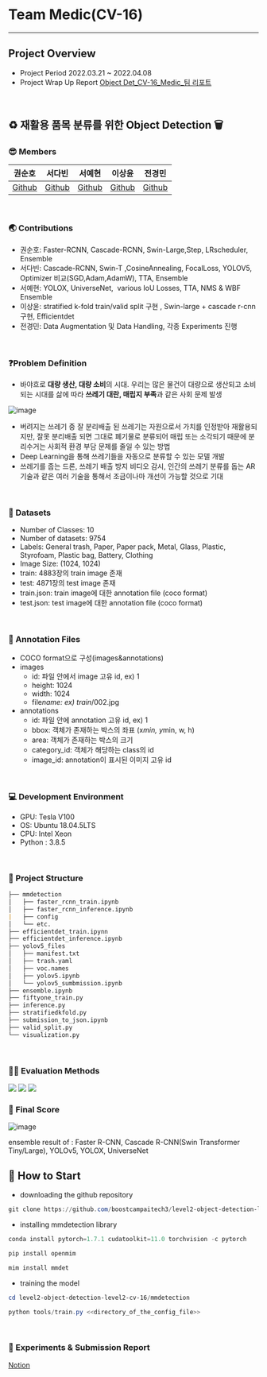 # Team Medic(CV-16)

---

## Project Overview

- Project Period
2022.03.21 ~ 2022.04.08
- Project Wrap Up Report
[Object Det_CV-16_Medic_팀 리포트](https://s3-us-west-2.amazonaws.com/secure.notion-static.com/ff907b45-2d26-45df-9c24-7b0db6a1b00c/Object_Det_CV_팀_리포트(16조).pdf)
<br>

## ♻️ 재활용 품목 분류를 위한 Object Detection 🗑

### 😎 Members

| 권순호 | 서다빈 | 서예현 | 이상윤 | 전경민 |
| --- | --- | --- | --- | --- |
| [Github](https://github.com/tnsgh9603) | [Github](https://github.com/sodabeans) | [Github](https://github.com/justbeaver97) | [Github](https://github.com/SSANGYOON?tab=repositories) | [Github](https://github.com/seoulsky-field) |
<br>

### 🌏 Contributions

- 권순호: Faster-RCNN, Cascade-RCNN, Swin-Large,Step, LRscheduler, Ensemble
- 서다빈: Cascade-RCNN, Swin-T ,CosineAnnealing, FocalLoss, YOLOV5, Optimizer 비교(SGD,Adam,AdamW), TTA, Ensemble
- 서예현: YOLOX, UniverseNet,  various IoU Losses, TTA, NMS & WBF Ensemble
- 이상윤:  stratified k-fold train/valid split 구현 , Swin-large + cascade r-cnn 구현, Efficientdet
- 전경민: Data Augmentation 및 Data Handling, 각종 Experiments 진행
<br>

### **❓Problem Definition**

- 바야흐로 **대량 생산, 대량 소비**의 시대. 우리는 많은 물건이 대량으로 생산되고 소비되는 시대를 삶에 따라 **쓰레기 대란, 매립지 부족**과 같은 사회 문제 발생

![image](https://user-images.githubusercontent.com/83350060/163540616-ef692c19-b993-4152-ab7e-132c6faf2df1.png)

- 버려지는 쓰레기 중 잘 분리배출 된 쓰레기는 자원으로서 가치를 인정받아 재활용되지만, 잘못 분리배출 되면 그대로 폐기물로 분류되어 매립 또는 소각되기 때문에 분리수거는 사회적 환경 부담 문제를 줄일 수 있는 방법
- Deep Learning을 통해 쓰레기들을 자동으로 분류할 수 있는 모델 개발
- 쓰레기를 줍는 드론, 쓰레기 배출 방지 비디오 감시, 인간의 쓰레기 분류를 돕는 AR 기술과 같은 여러 기술을 통해서 조금이나마 개선이 가능할 것으로 기대
<br>

### 💾 Datasets

- Number of Classes: 10
- Number of datasets: 9754
- Labels: General trash, Paper, Paper pack, Metal, Glass, Plastic, Styrofoam, Plastic bag, Battery, Clothing
- Image Size: (1024, 1024)
- train: 4883장의 train image 존재
- test: 4871장의 test image 존재
- train.json: train image에 대한 annotation file (coco format)
- test.json: test image에 대한 annotation file (coco format)
<br>

### 💾 Annotation Files

- COCO format으로 구성(images&annotations)
- images
    - id: 파일 안에서 image 고유 id, ex) 1
    - height: 1024
    - width: 1024
    - file*name: ex) train*/002.jpg
- annotations
    - id: 파일 안에 annotation 고유 id, ex) 1
    - bbox: 객체가 존재하는 박스의 좌표 (x*min, y*min, w, h)
    - area: 객체가 존재하는 박스의 크기
    - category_id: 객체가 해당하는 class의 id
    - image_id: annotation이 표시된 이미지 고유 id
<br>

### 💻 **Development Environment**

- GPU: Tesla V100
- OS: Ubuntu 18.04.5LTS
- CPU: Intel Xeon
- Python : 3.8.5
<br>

### 📁 Project Structure

```markdown
├── mmdetection
│   ├── faster_rcnn_train.ipynb
│   ├── faster_rcnn_inference.ipynb
|   ├── config
│   └── etc.
├── efficientdet_train.ipynn
├── efficientdet_inference.ipynb
├── yolov5_files
│   ├── manifest.txt
│   ├── trash.yaml
│   ├── voc.names
│   ├── yolov5.ipynb
│   └── yolov5_sumbmission.ipynb
├── ensemble.ipynb
├── fiftyone_train.py
├── inference.py
├── stratifiedkfold.py
├── submission_to_json.ipynb
├── valid_split.py
└── visualization.py
```
<br>

### 👨‍🏫 Evaluation Methods

<img src="https://latex.codecogs.com/png.image?\inline&space;\huge&space;\dpi{100}\bg{white}\textup{Precision}=\frac{TP}{TP&plus;FP}=\frac{TP}{\textup{All&space;Detections}}">

<img src="https://latex.codecogs.com/png.image?\inline&space;\huge&space;\dpi{100}\bg{white}\textup{Recall}=\frac{TP}{TP&plus;FN}=\frac{TP}{\textup{All&space;Ground&space;Truths}}">

<img src="https://latex.codecogs.com/png.image?\inline&space;\huge&space;\dpi{100}\bg{white}\textup{mAP}=\frac{1}{n}\sum_{k=1}^{n}AP_{k}&space;\textup{&space;where&space;n&space;means&space;each&space;class}">

### 💯 Final Score

![image](https://user-images.githubusercontent.com/83350060/163540703-cfe5fb39-0638-4fb4-8628-756f3137e216.png)

ensemble result of :
Faster R-CNN, Cascade R-CNN(Swin Transformer Tiny/Large), YOLOv5, YOLOX, UniverseNet
<br>

## 👀 How to Start

- downloading the github repository

```powershell
git clone https://github.com/boostcampaitech3/level2-object-detection-level2-cv-16.git
```

- installing mmdetection library

```powershell
conda install pytorch=1.7.1 cudatoolkit=11.0 torchvision -c pytorch

pip install openmim

mim install mmdet
```

- training the model

```powershell
cd level2-object-detection-level2-cv-16/mmdetection

python tools/train.py <<directory_of_the_config_file>>
```
<br>

### 📄 Experiments & Submission Report

[Notion](https://www.notion.so/W10-12-Object-Detection-Project-Team-Medic-027299e9ecb64d01aa5dcbc07307aef0)
